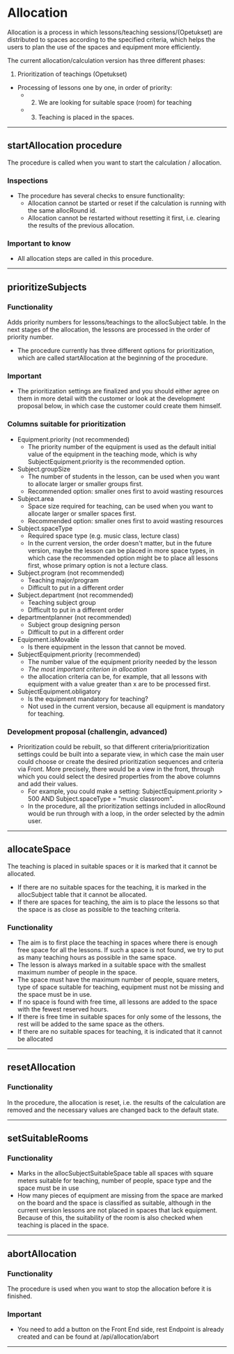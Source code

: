 # Allocation

Allocation is a process in which lessons/teaching sessions/(Opetukset) are distributed to spaces according to the specified criteria, which helps the users to plan the use of the spaces and equipment more efficiently.

The current allocation/calculation version has three different phases:
1. Prioritization of teachings (Opetukset)
- Processing of lessons one by one, in order of priority:
    - 2. We are looking for suitable space (room) for teaching
    - 3. Teaching is placed in the spaces.

---

## startAllocation procedure
The procedure is called when you want to start the calculation / allocation.
### Inspections
- The procedure has several checks to ensure functionality:
     - Allocation cannot be started or reset if the calculation is running with the same allocRound id.
     - Allocation cannot be restarted without resetting it first, i.e. clearing the results of the previous allocation.

### Important to know
- All allocation steps are called in this procedure.

---

## prioritizeSubjects
### Functionality
Adds priority numbers for lessons/teachings to the allocSubject table. In the next stages of the allocation, the lessons are processed in the order of priority number.
- The procedure currently has three different options for prioritization, which are called startAllocation at the beginning of the procedure.

### Important
- The prioritization settings are finalized and you should either agree on them in more detail with the customer or look at the development proposal below, in which case the customer could create them himself.

### Columns suitable for prioritization
- Equipment.priority (not recommended)
     - The priority number of the equipment is used as the default initial value of the equipment in the teaching mode, which is why SubjectEquipment.priority is the recommended option.
- Subject.groupSize
     - The number of students in the lesson, can be used when you want to allocate larger or smaller groups first.
     - Recommended option: smaller ones first to avoid wasting resources
- Subject.area
     - Space size required for teaching, can be used when you want to allocate larger or smaller spaces first.
     - Recommended option: smaller ones first to avoid wasting resources
- Subject.spaceType
     - Required space type (e.g. music class, lecture class)
     - In the current version, the order doesn't matter, but in the future version, maybe the lesson can be placed in more space types, in which case the recommended option might be to place all lessons first, whose primary option is not a lecture class.
- Subject.program (not recommended)
     - Teaching major/program
     - Difficult to put in a different order
- Subject.department (not recommended)
     - Teaching subject group
     - Difficult to put in a different order
- departmentplanner (not recommended)
     - Subject group designing person
     - Difficult to put in a different order
- Equipment.isMovable
     - Is there equipment in the lesson that cannot be moved.
- SubjectEquipment.priority (recommended)
     - The number value of the equipment priority needed by the lesson
     - *The most important criterion in allocation*
     - the allocation criteria can be, for example, that all lessons with equipment with a value greater than x are to be processed first.
- SubjectEquipment.obligatory
     - Is the equipment mandatory for teaching?
     - Not used in the current version, because all equipment is mandatory for teaching.

### Development proposal (challengin, advanced)
- Prioritization could be rebuilt, so that different criteria/prioritization settings could be built into a separate view, in which case the main user could choose or create the desired prioritization sequences and criteria via Front. More precisely, there would be a view in the front, through which you could select the desired properties from the above columns and add their values.
     - For example, you could make a setting: SubjectEquipment.priority > 500 AND Subject.spaceType = "music classroom".
     - In the procedure, all the prioritization settings included in allocRound would be run through with a loop, in the order selected by the admin user.

---

## allocateSpace
The teaching is placed in suitable spaces or it is marked that it cannot be allocated.
- If there are no suitable spaces for the teaching, it is marked in the allocSubject table that it cannot be allocated.
- If there are spaces for teaching, the aim is to place the lessons so that the space is as close as possible to the teaching criteria.

### Functionality
- The aim is to first place the teaching in spaces where there is enough free space for all the lessons. If such a space is not found, we try to put as many teaching hours as possible in the same space.
- The lesson is always marked in a suitable space with the smallest maximum number of people in the space.
- The space must have the maximum number of people, square meters, type of space suitable for teaching, equipment must not be missing and the space must be in use.
- If no space is found with free time, all lessons are added to the space with the fewest reserved hours.
- If there is free time in suitable spaces for only some of the lessons, the rest will be added to the same space as the others.
- If there are no suitable spaces for teaching, it is indicated that it cannot be allocated

---

## resetAllocation
### Functionality
In the procedure, the allocation is reset, i.e. the results of the calculation are removed and the necessary values are changed back to the default state.

---

## setSuitableRooms
### Functionality
- Marks in the allocSubjectSuitableSpace table all spaces with square meters suitable for teaching, number of people, space type and the space must be in use
- How many pieces of equipment are missing from the space are marked on the board and the space is classified as suitable, although in the current version lessons are not placed in spaces that lack equipment. Because of this, the suitability of the room is also checked when teaching is placed in the space.

---

## abortAllocation
### Functionality

The procedure is used when you want to stop the allocation before it is finished.

### Important
- You need to add a button on the Front End side, rest Endpoint is already created and can be found at /api/allocation/abort

---
